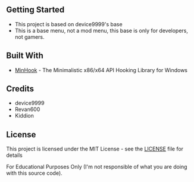 ## Getting Started

- This project is based on device9999's base
- This is a base menu, not a mod menu, this base is only for developers, not gamers.

## Built With

* [MinHook](https://github.com/TsudaKageyu/minhook) - The Minimalistic x86/x64 API Hooking Library for Windows

## Credits

- device9999
- Revan600
- Kiddion

## License

This project is licensed under the MIT License - see the [LICENSE](LICENSE) file for details

For Educational Purposes Only (I'm not responsible of what you are doing with this source code).
